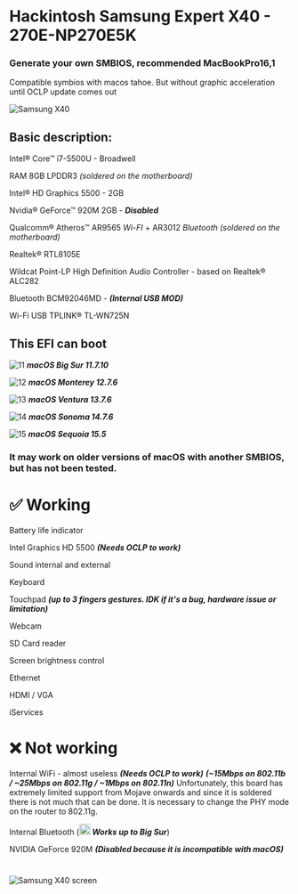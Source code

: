 # Hackintosh Samsung Expert X40 - 270E-NP270E5K
### Generate your own SMBIOS, recommended MacBookPro16,1

Compatible symbios with macos tahoe. But without graphic acceleration until OCLP update comes out

![Samsung X40](https://github.com/user-attachments/assets/30740f5d-7c4e-4ea5-b315-48432d42fc3d)

## Basic description:
Intel® Core™ i7-5500U - Broadwell

RAM 8GB LPDDR3 *(soldered on the motherboard)*

Intel® HD Graphics 5500 - 2GB

Nvidia® GeForce™ 920M 2GB - ***Disabled***

Qualcomm® Atheros™ AR9565 _Wi-FI_ + AR3012 _Bluetooth_ *(soldered on the motherboard)*

Realtek® RTL8105E

Wildcat Point-LP High Definition Audio Controller - based on Realtek® ALC282

Bluetooth BCM92046MD - ***(Internal USB MOD)***

Wi-Fi USB TPLINK® TL-WN725N

## This EFI can boot
![11](https://github.com/user-attachments/assets/add96347-e7e3-46ac-ac8d-1c72434e7a44) ***macOS Big Sur 11.7.10***


![12](https://github.com/user-attachments/assets/60c761ef-7e99-4b7f-a6da-b11ddf1c8af3) ***macOS Monterey 12.7.6***


![13](https://github.com/user-attachments/assets/3b7f23da-3c5d-4906-b9cb-5228d66f1ad0) ***macOS Ventura 13.7.6***


![14](https://github.com/user-attachments/assets/83a3c216-8af2-400c-8914-d9f9bd1fb7df) ***macOS Sonoma 14.7.6***


![15](https://github.com/user-attachments/assets/432a5c91-6c1b-4098-b58f-90c6f2ed9dc5) ***macOS Sequoia 15.5***

### It may work on older versions of macOS with another SMBIOS, but has not been tested.


# ✅ Working

Battery life indicator

Intel Graphics HD 5500 ***(Needs OCLP to work)***

Sound internal and external

Keyboard

Touchpad ***(up to 3 fingers gestures. IDK if it's a bug, hardware issue or limitation)***

Webcam

SD Card reader

Screen brightness control

Ethernet

HDMI / VGA

iServices

# ❌ Not working

Internal WiFi - almost useless ***(Needs OCLP to work)*** ***(~15Mbps on 802.11b / ~25Mbps on 802.11g / ~1Mbps on 802.11n)***
Unfortunately, this board has extremely limited support from Mojave onwards and since it is soldered there is not much that can be done. It is necessary to change the PHY mode on the router to 802.11g.

Internal Bluetooth 
(***<img width="20" alt="20" src="https://github.com/user-attachments/assets/add96347-e7e3-46ac-ac8d-1c72434e7a44"> Works up to Big Sur***)

NVIDIA GeForce 920M ***(Disabled because it is incompatible with macOS)***
#
![Samsung X40 screen](https://github.com/user-attachments/assets/bcf32d14-799f-4a5d-b8ea-a5671b690fef)
